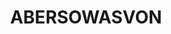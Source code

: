 ---
id: "01"
title: ABERSOWASVON
description: >-
  **Das neue Album vom Tausendsassa: Lyrik, Slam, Rap, Leichtigkeit**


  Der Tausendsassa ist ein Gegenentwurf zum klassischen Bild, das Deutschrap oft abgibt. Hier gibt es keinen harten, wütenden Rap mit Geschichten von der Straße oder Gangster-Attitüden; die Texte drehen sich nicht um Geld, Fame und Frauen. Hier spricht ein Anti-Gangster, der sich selbst gerne auf die Schippe nimmt und absolut keinen Bock auf Stress hat. Der ungefährlichste Rapper der Welt eben.


  Ob das Album nun trotz, wegen oder einfach nur während Corona entstanden ist – schwer zu sagen. Jedenfalls ist es jetzt da. Die Zutaten: Der alltägliche Wahnsinn eines Künstlers. Liebe. Widersprüche. Ansprüche. Realität. Verpackt in: Lyrik, Slam und Rap. Versehen mit: Leidenschaft, Humor, Selbstironie und Ernsthaftigkeit. Dieses Album ist Ausdruck der Bereitschaft, trotz allem „all in“ zu gehen. Jetzt erst recht. ABERSOWASVON.


  *CD © 2022 Tausendsassa*
price: 14.9
image: /img/image.jpeg
---